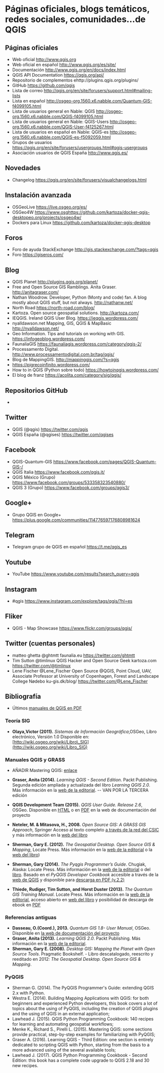 # Páginas oficiales, blogs temáticos, redes sociales, comunidades...de QGIS

## Páginas oficiales

- Web oficial http://www.qgis.org
- Web oficial en español http://www.qgis.org/es/site/ 
- Documentación http://www.qgis.org/en/docs/index.html
- QGIS API Documentation https://qgis.org/api/
- Repositorio de complementos ehttp://plugins.qgis.org/plugins/
- GitHub https://github.com/qgis
- Lista de correo http://qgis.org/en/site/forusers/support.html#mailing-lists
- Lista en español http://osgeo-org.1560.x6.nabble.com/Quantum-GIS-f4099105.html
- Lista de usuarios general en Nable: QGIS http://osgeo-org.1560.x6.nabble.com/QGIS-f4099105.html 
- Lista de usuarios general en Nable: QGIS-Users http://osgeo-org.1560.x6.nabble.com/QGIS-User-f4125267.html 
- Lista de usuarios en español en Nable: QGIS-es http://osgeo-org.1560.x6.nabble.com/QGIS-es-f5092059.html
- Grupos de usuarios https://qgis.org/en/site/forusers/usergroups.html#qgis-usergroups
- Asociación usuarios de QGIS España http://www.qgis.es/

## Novedades

- Changelog https://qgis.org/en/site/forusers/visualchangelogs.html

## Instalación avanzada

- OSGeoLive https://live.osgeo.org/es/
- OSGeo4W https://www.osghttps://github.com/kartoza/docker-qgis-desktopeo.org/projects/osgeo4w/
- Dockers para Linux https://github.com/kartoza/docker-qgis-desktop

## Foros
- Foro de ayuda StackExchange http://gis.stackexchange.com/?tags=qgis
- Foro https://giseros.com/

## Blog

- QGIS Planet http://plugins.qgis.org/planet/
- Free and Open Source GIS Ramblings. Anita Graser. http://anitagraser.com/ 
- Nathan Woodrow. Developer, Python (Monty and code) fan. A blog mostly about QGIS stuff, but not always. http://nathanw.net/ 
- North Road https://north-road.com/blog/
- Kartoza. Open source geospatial solutions. http://kartoza.com/ 
- IEQGIS. Ireland QGIS User Blog. https://ieqgis.wordpress.com/ 
- nyalldawson.net Mapping, GIS, QGIS & MapBasic http://nyalldawson.net/
- Geo Information. Tips and tutorials on working with GIS. https://infogeoblog.wordpress.com/ 
- FaunaliaGIS https://faunaliagis.wordpress.com/category/qgis-2/
- Processamento Digital. http://www.processamentodigital.com.br/tag/qgis/
- Blog de MappingGIS. http://mappinggis.com/?s=qgis
- https://pigrecoinfinito.wordpress.com/
- How to in QGIS (Python sobre todo)  https://howtoinqgis.wordpress.com/
- El blog de franz https://acolita.com/category/sig/qgis/

## Repositorios GitHub
- 

## Twitter
- QGIS (@qgis) https://twitter.com/qgis
- QGIS España (@qgises) https://twitter.com/qgises

## Facebook
- QGIS-Quantum-GIS https://www.facebook.com/pages/QGIS-Quantum-GIS-/
- QGIS Italia https://www.facebook.com/qgis.it/
- QGIS México (Grupo) https://www.facebook.com/groups/533358323540880/
- QGIS 3 (Grupo) https://www.facebook.com/groups/qgis3/

## Google+
- Grupo QGIS en Google+ https://plus.google.com/communities/114776597176808981624

## Telegram
- Telegram grupo de QGIS en español https://t.me/qgis_es

## Youtube
- YouTube https://www.youtube.com/results?search_query=qgis

## Instagram
- #qgis https://www.instagram.com/explore/tags/qgis/?hl=es

## Fliker
- QGIS - Map Showcase https://www.flickr.com/groups/qgis/

## Twitter (cuentas personales)
- matteo ghetta @ghtmtt faunalia.eu https://twitter.com/ghtmtt
- Tim Sutton @timlinux QGIS Hacker and Open Source Geek kartoza.com https://twitter.com/@timlinux
- Lene Fischer @Lene_Fischer Open Source @QGIS, Point Cloud, UAV, Associate Professor at University of Copenhagen, Forest and Landscape College Nødebo ku-gis.dk/blog/ https://twitter.com/@Lene_Fischer

## Bibliografía

* Últimos [manuales de QGIS en PDF](http://docs.qgis.org/testing/pdf/)

### Teoría SIG
- **Olaya,Victor (2011).** *Sistemas de Información Geográfica*,OSGeo, Libro electrónico, Versión 1.0 Disponible en: [http://wiki.osgeo.org/wiki/Libro\_SIG](http://wiki.osgeo.org/wiki/Libro_SIG)

### Manuales QGIS y GRASS

- AÑADIR Mastering QGIS: [enlace](https://www.packtpub.com/big-data-and-business-intelligence/mastering-qgis-second-edition)

- **Graser, Anita (2014).** *Learning QGIS - Second Edition*. Packt Publishing. Segunda edición ampliada y actualizada del libro *Learning QGIS 2.0*. Más información en la [web de la editorial](https://www.packtpub.com/application-development/learning-qgis-second-edition). -- VAN POR LA TERCERA edición
- **QGIS Development Team (2015).** *QGIS User Guide. Release 2.6*, OSGeo. Disponible en [HTML](http://docs.qgis.org/2.6/en/docs/user_manual/) o en [PDF](http://docs.qgis.org/2.6/pdf/en/QGIS-2.6-UserGuide-en.pdf) en la web de documentación del proyecto
- **Neteler, M. & Mitasova, H., 2008.** *Open Source GIS: A GRASS GIS Approach*, Springer Acceso al texto completo [a través de la red del CSIC](http://aleph.csic.es/F?func=find-c&ccl_term=SYS%3D001209034&local_base=ELECTRONICOS) y más información en la [web del libro](http://grassbook.org/)
- **Sherman, Gary E. (2012).** *The Geospatial Desktop. Open Source GIS & Mapping*, Locate Press. Más información en la [web de la editorial](http://locatepress.com/gsd) o la [web del libro](http://geospatialdesktop.com/))
- **Sherman, Gary (2014).** *The Pyqgis Programmer’s Guide*. Chugiak, Alaska: Locate Press. Más información en la [web de la editorial](https://locatepress.com/ppg) o del [libro](http://pyqgis.org/). Basado en el *PyQGIS Developer Cookbook* accesible a través de la [web de QGIS](http://docs.qgis.org/testing/en/docs/pyqgis_developer_cookbook/) y disponible para [descarga en PDF (v.2.2)](http://docs.qgis.org/2.2/pdf/en/QGIS-2.2-PyQGISDeveloperCookbook-en.pdf)
- **Thiede, Rudiger, Tim Sutton, and Horst Duster (2013).** *The Quantum GIS Training Manual*. Locate Press. Más información en la [web de la editorial](https://locatepress.com/qtm), acceso abierto en [web del libro](http://docs.qgis.org/2.6/en/docs/training_manual/) y posibilidad de descarga de ebook en [PDF](http://docs.qgis.org/2.6/pdf/en/QGIS-2.6-QGISTrainingManual-en.pdf)


### Referencias antiguas

- **Dasseau, O.(Coord.), 2013.** *Quantum GIS 1.8- User Manual*, OSGeo. Disponible en [la web de documentación del proyecto](http://qgis.org/en/documentation/manuals.html)
- **Graser, Anita (2013).** *Learning QGIS 2.0*. Packt Publishing. Más información en la [web de la editorial](http://www.packtpub.com/learning-qgis-2-0-to-create-maps-and-perform-geoprocessing-tasks/book).
- **Sherman, Gary E. (2008).** *Desktop GIS: Mapping the Planet with Open Source Tools*. Pragmatic Bookshelf. - Libro descatalogado, reescrito y reeditado en 2012: *The Geospatial Desktop. Open Source GIS & Mapping*.

### PyQGIS

- Sherman G. (2014). The PyQGIS Programmer's Guide: extending QGIS 2.x with Python.
- Westra E. (2014). Building Mapping Applications with QGIS: for both beginners and experienced Python developers, this book covers a lot of topics about the using of PyQGIS, including the creation of QGIS plugins and the using of QGIS in an external application;
- Lawhead J. (2015). QGIS Python Programming Cookbook: 140 recipes for learning and automating geospatial workflows;
- Menke K., Richard S., Pirelli L. (2015). Mastering QGIS: some sections provide practical, step-by-step examples for familiarizing with PyQGIS;
- Graser A. (2016). Learning QGIS - Third Edition: one section is entirely dedicated to scripting QGIS with Python, starting from the basis to a more advanced using of the several available tools;
- Lawhead J. (2017). QGIS Python Programming Cookbook - Second Edition: this book has a complete code upgrade to QGIS 2.18 and 30 new recipes.


